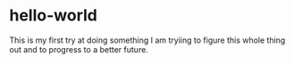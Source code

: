 # hello-world
This is my first try at doing something 
I am tryiing to figure this whole thing out and to progress to a better future. 
